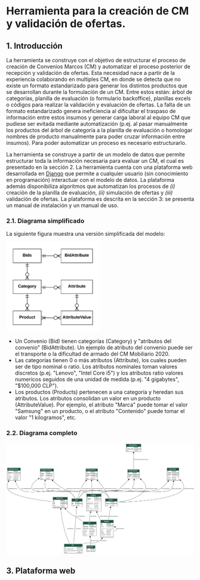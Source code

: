 # Herramienta para la creación de CM y validación de ofertas.

## 1. Introducción
La herramienta se construye con el objetivo de estructurar el proceso de creación de Convenios Marcos (CM) y automatizar el proceso posterior de recepción y validación de ofertas. Esta necesidad nace a partir de la experiencia colaborando en multiples CM, en donde se detecta que no existe un formato estandarizado para generar los distintos productos que se desarrollan durante la formulación de un CM. Entre estos están: árbol de categorías, planilla de evaluación (o formulario backoffice), planillas excels o códigos para realizar la validación y evaluación de ofertas. La falta de un formato estandarizado genera ineficiencia al dificultar el traspaso de información entre estos insumos y generar carga laboral al equipo CM que pudiese ser evitada mediante automatización (p.ej. al pasar manualmente los productos del árbol de categoría a la planilla de evaluación o homologar nombres de producto manualmente para poder cruzar información entre insumos). Para poder automatizar un proceso es necesario estructurarlo.

La herramienta se construye a partir de un modelo de datos que permite estructurar toda la información necesaria para evaluar un CM, el cual es presentado en la sección 2. La herramienta cuenta con una plataforma web desarrollada en [Django](https://es.wikipedia.org/wiki/Django_(framework)) que permite a cualquier usuario (sin conocimiento en programación) interactuar con el modelo de datos. La plataforma además disponibiliza algoritmos que automatizan los procesos de *(i)* creación de la planilla de evaluación, *(ii)* simulación de ofertas y *(iii)* validación de ofertas. La plataforma es descrita en la sección 3: se presenta un manual de instalación y un manual de uso.

### 2.1. Diagrama simplificado
La siguiente figura muestra una versión simplificada del modelo:

<img src="/images/erd_simple.png" width="250px">

 * Un Convenio (Bid) tienen categorías (Category) y "atributos del convenio" (BidAttribute). Un ejemplo de atributo del convenio puede ser el transporte o la dificultad de armado del CM Mobiliario 2020.
* Las categorías tienen 0 o más atributos (Attribute), los cuales pueden ser de tipo nominal o ratio. Los atributos nominales toman valores discretos (p.ej. "Lenovo", "Intel Core i5") y los atributos ratio valores numericos seguidos de una unidad de medida (p.ej. "4 gigabytes", "$100,000 CLP").
* Los productos (Products) pertenecen a una categoría y heredan sus atributos. Los atributos consolidan un valor en un producto (AttributeValue). Por ejemplo, el atributo "Marca" puede tomar el valor "Samsung" en un producto, o el atributo "Contenido" puede tomar el valor "1 kilogramos", etc.

### 2.2. Diagrama completo

<img src="/images/erd.png" width="750px">





## 3. Plataforma web
